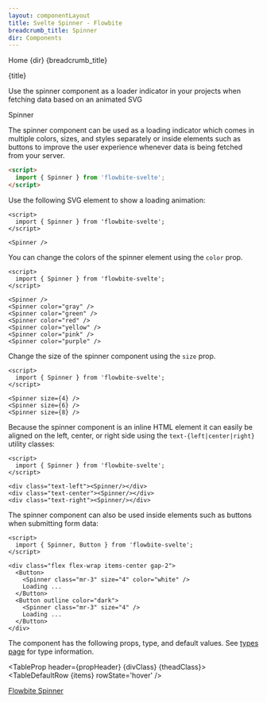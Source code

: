 ```yaml
---
layout: componentLayout
title: Svelte Spinner - Flowbite
breadcrumb_title: Spinner
dir: Components
---
```


<script>
  import { Htwo, ExampleDiv, GitHubSource, CompoDescription, TableProp, TableDefaultRow} from '../utils'
  import { Breadcrumb, BreadcrumbItem, Heading, P, A } from '$lib'
  import { props as items }  from '../props/Spinner.json'
  let propHeader = ['Name', 'Type', 'Default']
  let divClass='w-full relative overflow-x-auto shadow-md sm:rounded-lg py-4'
  let theadClass ='text-xs text-gray-700 uppercase bg-gray-50 dark:bg-gray-700 dark:text-white'
</script>

<Breadcrumb class="pb-8">
  <BreadcrumbItem href="/" home >Home</BreadcrumbItem>
  <BreadcrumbItem>{dir}</BreadcrumbItem>
  <BreadcrumbItem>{breadcrumb_title}</BreadcrumbItem>
</Breadcrumb>

<Heading class="mb-2" tag="h1" customSize="text-3xl">{title}</Heading>

<CompoDescription>Use the spinner component as a loader indicator in your projects when fetching data based on an animated SVG</CompoDescription>

<ExampleDiv>
<GitHubSource href="spinners/Spinner.svelte">Spinner</GitHubSource>
</ExampleDiv>

The spinner component can be used as a loading indicator which comes in multiple colors, sizes, and styles separately or inside elements such as buttons to improve the user experience whenever data is being fetched from your server.

<Htwo label="Setup" />

```html
<script>
  import { Spinner } from 'flowbite-svelte';
</script>
```

<Htwo label="Default spinner"/>

Use the following SVG element to show a loading animation:

```svelte example hideScript
<script>
  import { Spinner } from 'flowbite-svelte';
</script>

<Spinner />
```

<Htwo label="Colors" />

You can change the colors of the spinner element using the `color` prop.

```svelte example hideScript
<script>
  import { Spinner } from 'flowbite-svelte';
</script>

<Spinner />
<Spinner color="gray" />
<Spinner color="green" />
<Spinner color="red" />
<Spinner color="yellow" />
<Spinner color="pink" />
<Spinner color="purple" />
```

<Htwo label="Sizes" />

Change the size of the spinner component using the `size` prop.

```svelte example hideScript
<script>
  import { Spinner } from 'flowbite-svelte';
</script>

<Spinner size={4} />
<Spinner size={6} />
<Spinner size={8} />
```

<Htwo label="Alignment" />

Because the spinner component is an inline HTML element it can easily be aligned on the left, center, or right side using the `text-{left|center|right}` utility classes:

```svelte example hideScript
<script>
  import { Spinner } from 'flowbite-svelte';
</script>

<div class="text-left"><Spinner/></div>
<div class="text-center"><Spinner/></div>
<div class="text-right"><Spinner/></div>
```

<Htwo label="Buttons" />

The spinner component can also be used inside elements such as buttons when submitting form data:

```svelte example
<script>
  import { Spinner, Button } from 'flowbite-svelte';
</script>

<div class="flex flex-wrap items-center gap-2">
  <Button>
    <Spinner class="mr-3" size="4" color="white" />
    Loading ...
  </Button>
  <Button outline color="dark">
    <Spinner class="mr-3" size="4" />
    Loading ...
  </Button>
</div>
```

<Htwo label="Props" />

The component has the following props, type, and default values. See <A href="/pages/types">types page</A> for type information.

<TableProp header={propHeader} {divClass} {theadClass}>
  <TableDefaultRow {items} rowState='hover' />
</TableProp>

<Htwo label="References" />

<P>
  <A href="https://flowbite.com/docs/components/spinner/" target="_blank" class="link"
    >Flowbite Spinner</A>
</P>
